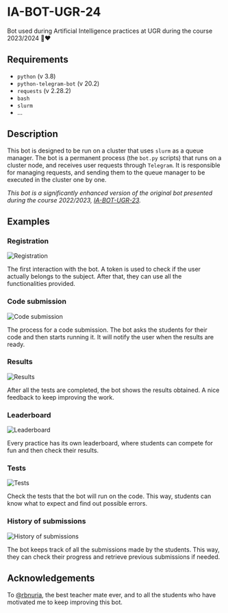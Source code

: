 # IA-BOT-UGR-24
Bot used during Artificial Intelligence practices at UGR during the course 2023/2024 🫡❤️

## Requirements
- `python` (v 3.8)
- `python-telegram-bot` (v 20.2)
- `requests` (v 2.28.2)
- `bash`
- `slurm`
- ...

## Description

This bot is designed to be run on a cluster that uses `slurm` as a queue manager. The bot is a permanent process (the `bot.py` scripts) that runs on a cluster node, and receives user requests through `Telegram`. It is responsible for managing requests, and sending them to the queue manager to be executed in the cluster one by one.

*This bot is a significantly enhanced version of the original bot presented during the course 2022/2023, [IA-BOT-UGR-23](https://github.com/jlsuarezdiaz/IA-BOT-UGR-23).*

## Examples

### Registration

![Registration](examples/start.png)

The first interaction with the bot. A token is used to check if the user actually belongs to the subject. After that, they can use all the functionalities provided.

### Code submission

![Code submission](examples/p2_upload.png)

The process for a code submission. The bot asks the students for their code and then starts running it. It will notify the user when the results are ready.

### Results

![Results](examples/p2_results.png)

After all the tests are completed, the bot shows the results obtained. A nice feedback to keep improving the work.

### Leaderboard

![Leaderboard](examples/p2_leaderboard_pixeled.png)

Every practice has its own leaderboard, where students can compete for fun and then check their results.

### Tests

![Tests](examples/p2_test.png)

Check the tests that the bot will run on the code. This way, students can know what to expect and find out possible errors.

### History of submissions

![History of submissions](examples/p2_history.png)

The bot keeps track of all the submissions made by the students. This way, they can check their progress and retrieve previous submissions if needed.

## Acknowledgements

To [@rbnuria](https://github.com/rbnuria), the best teacher mate ever, and to all the students who have motivated me to keep improving this bot.
